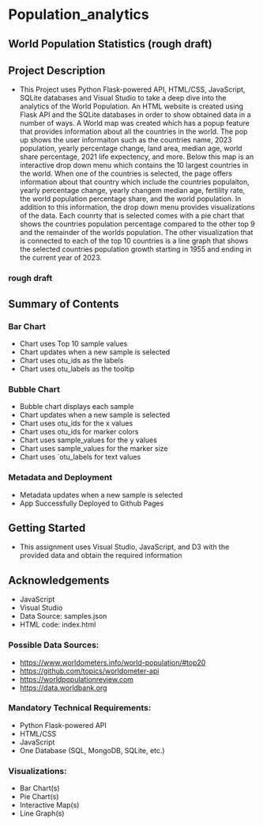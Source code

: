 # Population_analytics

## World Population Statistics (rough draft)

## Project Description
 - This Project uses Python Flask-powered API, HTML/CSS, JavaScript, SQLite databases and Visual Studio to take a deep dive into the analytics of the World Population. An HTML website is created using Flask API and the SQLite databases in order to show obtained data in a number of ways. A World map was created which has a popup feature that provides information about all the countries in the world. The pop up shows the user informaiton such as the countries name, 2023 population, yearly percentage change, land area, median age, world share percentage, 2021 life expectency, and more. Below this map is an interactive drop down menu which contains the 10 largest countries in the world. When one of the countries is selected, the page offers information about that country which include the countries populaiton, yearly percentage change, yearly changem median age, fertility rate, the world population percentage share, and the world population. In addition to this information, the drop down menu provides visualizations of the data. Each counrty that is selected comes with a pie chart that shows the countries population percentage compared to the other top 9 and the remainder of the worlds population. The other visualization that is connected to each of the top 10 countries is a line graph that shows the selected countries population growth starting in 1955 and ending in the current year of 2023.


### rough draft

## Summary of Contents
### Bar Chart
 - Chart uses Top 10 sample values
 - Chart updates when a new sample is selected
 - Chart uses otu_ids as the labels
 - Chart uses otu_labels as the tooltip
### Bubble Chart
 - Bubble chart displays each sample
 - Chart updates when a new sample is selected
 - Chart uses otu_ids for the x values
 - Chart uses otu_ids for marker colors
 - Chart uses sample_values for the y values
 - Chart uses sample_values for the marker size
 - Chart uses `otu_labels for text values
### Metadata and Deployment
 - Metadata updates when a new sample is selected
 - App Successfully Deployed to Github Pages
## Getting Started
 - This assignment uses Visual Studio, JavaScript, and D3 with the provided data and obtain the required information
## Acknowledgements
 - JavaScript
 - Visual Studio
 - Data Source: samples.json
 - HTML code: index.html


### Possible Data Sources: 
 - https://www.worldometers.info/world-population/#top20
 - https://github.com/topics/worldometer-api
 - https://worldpopulationreview.com
 - https://data.worldbank.org
### Mandatory Technical Requirements:
 - Python Flask-powered API
 - HTML/CSS
 - JavaScript
 - One Database (SQL, MongoDB, SQLite, etc.)
### Visualizations: 
 - Bar Chart(s)
 - Pie Chart(s)
 - Interactive Map(s)
 - Line Graph(s)
